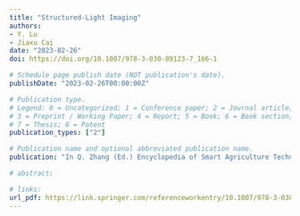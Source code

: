 ```yaml
---
title: "Structured-Light Imaging"
authors: 
- Y. Lu
- Jiaxu Cai
date: "2023-02-26"
doi: https://doi.org/10.1007/978-3-030-89123-7_166-1

# Schedule page publish date (NOT publication's date).
publishDate: "2023-02-26T00:00:00Z"

# Publication type.
# Legend: 0 = Uncategorized; 1 = Conference paper; 2 = Journal article;
# 3 = Preprint / Working Paper; 4 = Report; 5 = Book; 6 = Book section;
# 7 = Thesis; 8 = Patent
publication_types: ["2"]

# Publication name and optional abbreviated publication name.
publication: "In Q. Zhang (Ed.) Encyclopedia of Smart Agriculture Technologies. Springer, Cham"

# abstract: 

# links:
url_pdf: https://link.springer.com/referenceworkentry/10.1007/978-3-030-89123-7_166-1
---
```

